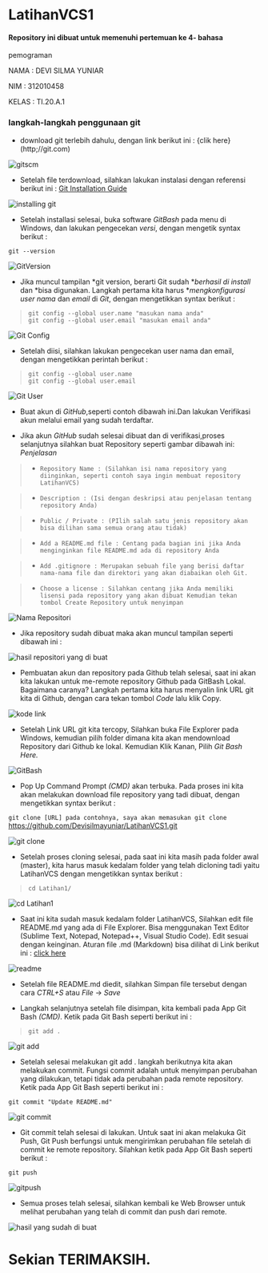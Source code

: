# LatihanVCS1


#### Repository ini dibuat untuk memenuhi pertemuan ke 4- bahasa
 pemograman

NAMA : DEVI SILMA YUNIAR

NIM : 312010458

KELAS : TI.20.A.1

### langkah-langkah penggunaan git


* download git terlebih dahulu, dengan link berikut ini : {clik here} (http;//git.com) <br>


![gitscm]( tugasVCS/git.png)

* Setelah file terdownload, silahkan lakukan instalasi dengan referensi berikut ini : [Git Installation Guide](https://git-scm.com/book/en/v2/Getting-Started-Installing-Git) <br>

![installing git](tugasVCS/gitinstalling.png)

* Setelah installasi selesai, buka software *GitBash* pada menu di Windows, dan lakukan pengecekan *versi*, dengan mengetik syntax berikut : <br> 

`git --version` <br>

![GitVersion](tugasVCS/reversion.png)

* Jika muncul tampilan *git version, berarti Git sudah **berhasil di install* dan *bisa digunakan. Langkah pertama kita harus **mengkonfigurasi user nama* dan *email* di *Git*, dengan mengetikkan syntax berikut : <br>

> `git config --global user.name "masukan nama anda"` <br>
> `git config --global user.email "masukan email anda"` <br>

![Git Config](tugasVCS/user.png)

* Setelah diisi, silahkan lakukan pengecekan user nama dan email, dengan mengetikkan perintah berikut :

> `git config --global user.name` <br>
> `git config --global user.email` <br>

![Git User](tugasVCS/Nama.png)

* Buat akun di *GitHub*,seperti contoh dibawah ini.Dan lakukan Verifikasi akun melalui email yang sudah terdaftar. <br>

* Jika akun *GitHub* sudah selesai dibuat dan di verifikasi,proses selanjutnya silahkan buat Repository seperti gambar dibawah ini: *Penjelasan* <br> 

> * `Repository Name : (Silahkan isi nama repository yang diinginkan, seperti contoh saya ingin membuat repository LatihanVCS)` <br>

> * `Description : (Isi dengan deskripsi atau penjelasan tentang repository Anda)` <br> 

> * `Public / Private : (PIlih salah satu jenis repository akan bisa dilihan sama semua orang atau tidak)` <br>

> * `Add a README.md file : Centang pada bagian ini jika Anda menginginkan file README.md ada di repository Anda` <br>

> * `Add .gitignore : Merupakan sebuah file yang berisi daftar nama-nama file dan direktori yang akan diabaikan oleh Git.` <br>

> * `Choose a license : Silahkan centang jika Anda memiliki lisensi pada repository yang akan dibuat Kemudian tekan tombol Create Repository untuk menyimpan` <br>

![Nama Repositori](tugasVCS/Nama.png)

* Jika repository sudah dibuat maka akan muncul tampilan seperti dibawah ini : <br>

![hasil repositori yang di buat](tugasVCS/buatrevisitory.png)

* Pembuatan akun dan repository pada Github telah selesai, saat ini akan kita lakukan untuk me-remote repository Github pada GitBash Lokal. Bagaimana caranya? Langkah pertama kita harus menyalin link URL git kita di Github, dengan cara tekan tombol *Code* lalu klik Copy.

![kode link](tugasVCS/code.png)

* Setelah Link URL git kita tercopy, Silahkan buka File Explorer pada Windows, kemudian pilih folder dimana kita akan mendownload Repository dari Github ke lokal. Kemudian Klik Kanan, Pilih *Git Bash Here.* <br>

![GitBash](tugasVCS/GitBash.png)

* Pop Up Command Prompt *(CMD)* akan terbuka. Pada proses ini kita akan melakukan download file repository yang tadi dibuat, dengan mengetikkan syntax berikut :

`git clone [URL] pada contohnya, saya akan memasukan git clone` <br>
https://github.com/Devisilmayuniar/LatihanVCS1.git

![git clone](tugasVCS/Clone.png) <br>

* Setelah proses cloning selesai, pada saat ini kita masih pada folder awal (master), kita harus masuk kedalam folder yang telah dicloning tadi yaitu LatihanVCS dengan mengetikkan syntax berikut :

> `cd Latihan1/`

![cd Latihan1](tugasVCS/cd.png)

* Saat ini kita sudah masuk kedalam folder LatihanVCS, Silahkan edit file README.md yang ada di File Explorer. Bisa menggunakan Text Editor (Sublime Text, Notepad, Notepad++, Visual Studio Code). Edit sesuai dengan keinginan. Aturan file .md (Markdown) bisa dilihat di Link berikut ini : [click here](https://guides.github.com/features/mastering-markdown/) <br>

![readme](tugasVCS/latihan1.png) <br>

* Setelah file README.md diedit, silahkan Simpan file tersebut dengan cara *CTRL+S* atau *File* -> *Save* <br>

* Langkah selanjutnya setelah file disimpan, kita kembali pada App Git Bash *(CMD)*. Ketik pada Git Bash seperti berikut ini : <br>

> `git add .`

![git add](tugasVCS/add.png)

* Setelah selesai melakukan git add . langkah berikutnya kita akan melakukan commit. Fungsi commit adalah untuk menyimpan perubahan yang dilakukan, tetapi tidak ada perubahan pada remote repository. Ketik pada App Git Bash seperti berikut ini :

`git commit "Update README.md"`

![git commit](tugasVCS/commit.png)

* Git commit telah selesai di lakukan. Untuk saat ini akan melakuka Git Push, Git Push berfungsi untuk mengirimkan perubahan file setelah di commit ke remote repository. Silahkan ketik pada App Git Bash seperti berikut : <br>

`git push`

![gitpush](tugasVCS/Push.png)

* Semua proses telah selesai, silahkan kembali ke Web Browser untuk melihat perubahan yang telah di commit dan push dari remote. <br>

![hasil yang sudah di buat](tugasVCS/trakhir.png) <br>

# Sekian TERIMAKSIH. 




